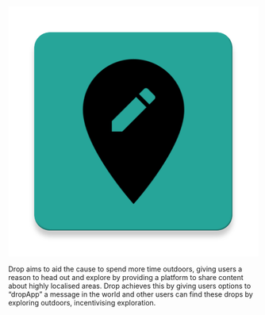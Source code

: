 <p align="center">
    <img src="app/src/main/ic_launcher-web.png"></img>
</p>
<p align="center>
    Drop
</p>
---
Drop will be an app where you can write a quick note or message and "dropApp it". 
When someone else with the app goes within 10m from where you dropped your message, they will pick-up your message.

Drop aims to aid the cause to spend more time outdoors, giving users a reason to head out and 
explore by providing a platform to share content about highly localised areas.
Drop achieves this by giving users options to “dropApp” a message in the world and other users can find these drops
by exploring outdoors, incentivising exploration.
